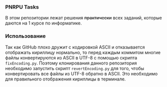 ### PNRPU Tasks
В этом репозитории лежат решения ~~практически~~ всех заданий, которые даются на 1 курсе по информатике.

### Использование
Так как GitHub плохо дружит с кодировкой ASCII и отказывается отображать кириллицу нормально, то перед каждым коммитом многие файлы конвертируются из ASCII в UTF-8 с помощью скрипта ```fixEncoding.py```. 
Поэтому клонирования данного репозитория необходимо запустить скрипт ```revertEncoding.py``` для того, чтобы конвертировать все файлы из UTF-8 обратно в ASCII. Это необходимо для правильного отображения кириллицы в терминале.
